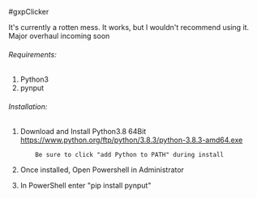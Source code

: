 
#gxpClicker

It's currently a rotten mess. It works, but I wouldn't recommend using it. Major overhaul incoming soon
###### Requirements:

1. Python3
1. pynput

###### Installation:

1. Download and Install Python3.8 64Bit https://www.python.org/ftp/python/3.8.3/python-3.8.3-amd64.exe

           Be sure to click "add Python to PATH" during install
          
1. Once installed, Open Powershell in Administrator
1. In PowerShell enter "pip install pynput"
